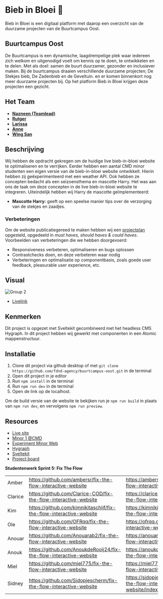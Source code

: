 # Bieb in Bloei 🌱

Bieb in Bloei is een digitaal platform met daarop een overzicht van de duurzame projecten van de Buurtcampus Oost. 

## Buurtcampus Oost

De Buurtcampus is een dynamische, laagdrempelige plek waar iedereen zich welkom en uitgenodigd voelt om kennis op te doen, te ontwikkelen en te delen. Met als doel: samen de buurt duurzamer, gezonder en inclusiever maken.
Bij de buurtcampus draaien verschillende duurzame projecten; De Stekjes bieb, De Zadenbieb en de Geveltuin. en er komen binnenkort nog meer duurzame projecten bij. Op het platform Bieb in Bloei krijgen deze projecten een gezicht.

## Het Team

- [**Nazneen (Teamlead)**](https://github.com/Nazneen05x)
- [**Rutger**](https://github.com/rutgerkock)
- [**Larissa**](https://github.com/Lmikkers)
- [**Anne**](https://github.com/Annevd)
- [**Wing San**](https://github.com/wingsvn)

## Beschrijving
Wij hebben de opdracht gekregen om de huidige live bieb-in-bloei website te optimaliseren en te verrijken. Eerder hebben een aantal CMD minor studenten een eigen versie van de bieb-in-bloei website ontwikkelt. Hierin hebben zij geëxperimenteerd met een weather API. Ook hebben ze concepten bedacht als een seizoensthema en mascotte Harry. Het was aan ons de taak om deze concepten in de live bieb-in-bloei website te integreren. Uiteindelijk hebben wij Harry de mascotte geïmplementeerd:

* **Mascotte Harry:** geeft op een speelse manier tips over de verzorging van de stekjes en zaadjes. 


### Verbeteringen

Om de website publicatiegereed te maken hebben wij een [projectplan](https://github.com/fdnd-agency/buurtcampus-oost/issues/198) opgesteld, opgedeeld in _must haves, should haves & could haves_.
Voorbeelden van verbeteringen die we hebben doorgevoerd:
* Responsiveness verbeteren, optimaliseren en bugs oplossen
* Contrastchecks doen, en deze verbeteren waar nodig
* Verbeteringen en optimalisatie op componentbasis, zoals goede user feedback, pleasurable user experience, etc.

## Visual

![Group 2](https://github.com/user-attachments/assets/d1a639eb-9bcd-4881-bdbf-36cfec543f5c)

- [Livelink](https://biebinbloei.agency.fdnd.nl/)

## Kenmerken

Dit project is opgezet met Sveltekit gecombineerd met het headless CMS Hygraph. In dit project hebben wij gewerkt met componenten in een Atomic mappenstructuur.

## Installatie

1. Clone dit project via github desktop of met `git clone https://github.com/fdnd-agency/buurtcampus-oost.git` in de terminal
2. Open dit project in je editor
3. Run `npm install` in de terminal
4. Run `npm run dev` in de terminal
5. Open de link op de localhost.

Om de build versie van de website te bekijken run je `npm run build` in plaats van `npm run dev`, en vervolgens `npm run preview`.

## Resources

- [Live site](https://biebinbloei.agency.fdnd.nl/)
- [Minor 1 @CMD](https://plantswap-identifier.vercel.app/) 
- [Experiment Minor Web](https://buurtcampus-oost.onrender.com/)
- [Hygraph](https://hygraph.com)
- [Sveltekit](https://kit.svelte.dev/docs/introduction)
- [Project board](https://github.com/orgs/fdnd-agency/projects/3)

**Studentenwerk Sprint 5: Fix The Flow** 

|  |  |  | 
| :--------------- | :--------------- | :--------------- |
| Amber	| https://github.com/ambersr/fix-the-flow-interactive-website | https://ambersr.github.io/fix-the-flow-interactive-website/ 
| Clarice	| https://github.com/Clarice-COD/fix-the-flow-interactive-website  | https://clarice-cod.github.io/fix-the-flow-interactive-website/ 
| Kim	| https://github.com/kimnikitaschijf/fix-the-flow-interactive-website | https://kimnikitaschijf.github.io/fix-the-flow-interactive-website/ 
| Ole	| https://github.com/OFRqq/fix-the-flow-interactive-website | https://ofrqq.github.io/fix-the-flow-interactive-website/ 
| Anouar | https://github.com/Anouarab2/fix-the-flow-interactive-website | https://anouarab2.github.io/fix-the-flow-interactive-website/ 
| Anouk	| https://github.com/AnoukdeRooij24/fix-the-flow-interactive-website | https://anoukderooij24.github.io/fix-the-flow-interactive-website/ 
| Miel	| https://github.com/miel775/fix-the-flow-interactive-website	| https://miel775.github.io/fix-the-flow-interactive-website/ 
| Sidney	| https://github.com/Sidopjescherm/fix-the-flow-interactive-website	| https://sidopjescherm.github.io/fix-the-flow-interactive-website/index.html
